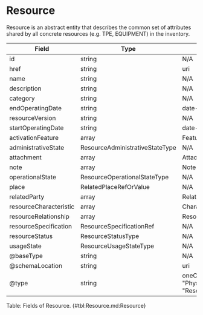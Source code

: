 <!--
    ATTENTION: This file was generated via gradle!
               Do NOT manually edit this file! Any such changes will be overwritten!
-->

# Resource

Resource is an abstract entity that describes the common set of attributes shared by all concrete resources (e.g.
TPE, EQUIPMENT) in the inventory.

| Field | Type | Format | Required |
|-------|---|--------|---|
| id | string | N/A | Yes |
| href | string | uri | Yes |
| name | string | N/A | No |
| description | string | N/A | No |
| category | string | N/A | No |
| endOperatingDate | string | date-time | No |
| resourceVersion | string | N/A | No |
| startOperatingDate | string | date-time | No |
| activationFeature | array | Feature | No |
| administrativeState | ResourceAdministrativeStateType | N/A | No |
| attachment | array | AttachmentOrDocumentRef | No |
| note | array | Note | No |
| operationalState | ResourceOperationalStateType | N/A | No |
| place | RelatedPlaceRefOrValue | N/A | No |
| relatedParty | array | RelatedParty | No |
| resourceCharacteristic | array | Characteristic | No |
| resourceRelationship | array | ResourceRelationship | No |
| resourceSpecification | ResourceSpecificationRef | N/A | No |
| resourceStatus | ResourceStatusType | N/A | No |
| usageState | ResourceUsageStateType | N/A | No |
| \@baseType | string | N/A | No |
| \@schemaLocation | string | uri | No |
| \@type | string | oneOf["LogicalResource", "PhysicalResource", "Resource"] | Yes |

Table: Fields of Resource. {#tbl:Resource.md:Resource}
